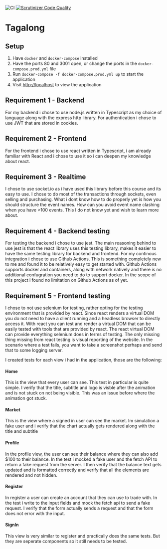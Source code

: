 ![CI](https://github.com/AlexanderGranhof/jsramverk-projekt/workflows/CI/badge.svg?branch=master)
[![Scrutinizer Code Quality](https://scrutinizer-ci.com/g/AlexanderGranhof/jsramverk-projekt/badges/quality-score.png?b=master)](https://scrutinizer-ci.com/g/AlexanderGranhof/jsramverk-projekt/?branch=master)

# Tagalong

## Setup
1. Have `docker` and `docker-compose` installed
2. Have the ports 80 and 3001 open, or change the ports in the `docker-compose.prod.yml` file
3. Run `docker-compose -f docker-compose.prod.yml up` to start the application
4. Visit [http://localhost](http://localhost) to view the application

## Requirement 1 - Backend
For my backend i chose to use node.js written in Typescript as my choice of language along with the express http library. For authentication i chose to use JWT that are stored in cookies.

## Requirement 2 - Frontend
For the frontend i chose to use react written in Typescript, i am already familiar with React and i chose to use it so i can deepen my knowledge about react.

## Requirement 3 - Realtime
I chose to use socket.io as i have used this library before this course and its easy to use. I chose to do most of the transactions through sockets, even selling and purchasing. What i dont know how to do properly yet is how you should structure the event names. How can you avoid event name clashing when you have >100 events. This I do not know yet and wish to learn more about.

## Requirement 4 - Backend testing
For testing the backend i chose to use jest. The main reasoning behind to use jest is that the react library uses this testing library, makes it easier to have the same testing library for backend and frontend. For my continous integration i chose to use Github Actions. This is something completely new to me and found it to be relatively easy to get started with. Github Actions supports docker and containers, along with network natively and there is no additional confugration you need to do to support docker. In the scope of this project i found no limitation on Github Actions as of yet.

## Requirement 5 - Frontend testing
I chose to not use selenium for testing, rather opting for the testing environment that is provided by react. Since react renders a virtual DOM you do not need to have a client running and a headless browser to directly access it. With react you can test and render a virtual DOM that can be easily tested with tools that are provided by react. The react virtual DOM can provide everything selenium does in terms of testing. The only missing thing missing from react testing is visual reporting of the website. In the scenario where a test fails, you want to take a screenshot perhaps and send that to some logging server.

I created tests for each view i had in the application, those are the following:

#### Home
This is the view that every user can see. This test in particular is quite simple. I verify that the title, subtitle and logo is visble after the animation and is not stuck on not being visible. This was an issue before where the animation got stuck.

#### Market
This is the view where a signed in user can see the market. Im simulation a fake user and i verify that the chart actually gets rendered along with the title and subtitle

#### Profile
In the profile view, the user can see their balance where they can also add $100 to their balance. In the test i mocked a fake user and the fetch API to return a fake request from the server. I then verify that the balance text gets updated and is formatted correctly and verify that all the elements are rendered and not hidden.

#### Register
In register a user can create an account that they can use to trade with. In the test i write to the input fields and mock the fetch api to send a fake request. I verify that the form actually sends a request and that the form does not error with the input.

#### SignIn
This view is very similar to register and practically does the same tests. But they are seperate components so it still needs to be tested.